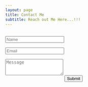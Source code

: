 ```yaml
---
layout: page
title: Contact Me
subtitle: Reach out Me Here...!!!
---
```

<form action="https://formspree.io/y.keshav1877@gmail.com" method="POST" class="form" id="contact-form">
  <div class="row" style="margin-top: 30px;">
    <div class="col-xs-6">
      <input type="text" name="name" class="form-control input-lg" placeholder="Name" title="Name"
             style="margin-bottom: 15px;">
    </div>
    <div class="col-xs-6">
      <input type="email" name="_replyto" class="form-control input-lg" placeholder="Email" title="Email"
             style="margin-bottom: 15px;">
    </div>
  </div>
  <input type="hidden" name="_subject" value="New User Contacted From ykeshav.github.io">
  <textarea type="text" name="content" class="form-control input-lg" placeholder="Message" title="Message"
            required="required" rows="3" style="margin-bottom: 15px;"></textarea>
  <input type="text" name="_gotcha" style="display:none">
  <input type="hidden" name="_next" value="./contact?message=Your message was sent successfully, thanks!"/>
  <button type="submit" class="btn btn-lg btn-primary">Submit</button>
</form>
